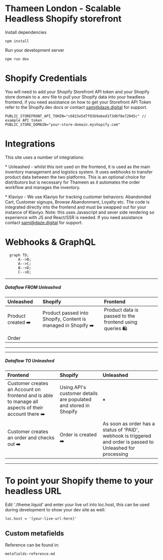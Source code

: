 # Thameen London - Scalable Headless Shopify storefront

Install dependencies

```
npm install
```
Run your development server

```
npm run dev
```

# Shopify Credentials

You will need to add your Shopify Storefront API token and your Shopify store domain to a .env file to pull your Shopify data into your headless frontend, if you need assistance on how to get your Storefront API Token refer to the Shopify.dev docs or contact <sami@daze.digital> for support.

```
PUBLIC_STOREFRONT_API_TOKEN="c6815e5d7f03b9abed1f3d6f8e72045c" // example API token
PUBLIC_STORE_DOMAIN="your-store-domain.myshopify.com"
```

# Integrations

This site uses a number of integrations:

\* Unleashed - whilst this isnt used on the frontend, it is used as the main inventory management and logistics system. It uses webhooks to transfer product data between the two platforms. This is an optional choice for distributors but is necessary for Thameen as it automates the order workflow and manages the inventory.

\* Klaviyo - We use Klaviyo for tracking customer behaviors: Abandonded Cart, Customer signups, Browse Abandonment, Loyalty etc. The code is integrated directly into the frontend and must be swapped out for your instance of Klaviyo. Note: this uses Javascript and sever side rendering so experience with JS and React/SSR is needed. If you need assistance contact <sami@daze.digital> for support.

# Webhooks & GraphQL

```mermaid
  graph TD;
      A-->B;
      A-->C;
      B-->D;
      C-->D;
```

---
##### Dataflow FROM Unleashed
| Unleashed  | Shopify     | Frontend                                       |
|:-----------|:------------|:-----------------------------------------------|
| Product created  ➡️| Product passed into Shopify, Content is managed in Shopify ➡️ | Product data is passed to the frontend using queries 🛍|
| Order  | |
---
---
##### Dataflow TO Unleashed
| Frontend  | Shopify     | Unleashed                                       |
|:-----------|:------------|:-----------------------------------------------|
| Customer creates an Account on frontend and is able to manage all aspects of their account there ➡️| Using API's customer details are populated and stored in Shopify | ⏸ |
| Customer creates an order and checks out ➡️| Order is created ➡️| As soon as order has a status of 'PAID', webhook is triggered and order is passed to Unleashed for processing |   
---

# To point your Shopify theme to your headless URL

Edit './theme.liquid' and enter your live url into loc.host, this can be used during development to show your dev site as well:

```
loc.host = '[your-live-url-here]'
```

## Custom metafields

Reference can be found in:

```
metafields-reference.md
```

